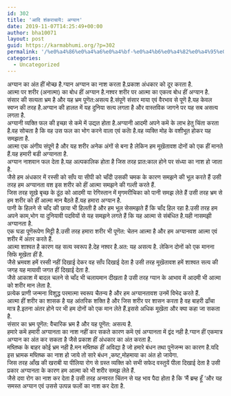 ```yaml
---
id: 302
title: 'आदि शंकराचायॆ: अग्यान'
date: 2019-11-07T14:25:49+00:00
author: bha10071
layout: post
guid: https://karmabhumi.org/?p=302
permalink: '/%e0%a4%86%e0%a4%a6%e0%a4%bf-%e0%a4%b6%e0%a4%82%e0%a4%95%e0%a4%b0%e0%a4%be%e0%a4%9a%e0%a4%be%e0%a4%af%e0%a5%86-%e0%a4%85%e0%a4%97%e0%a5%8d%e0%a4%af%e0%a4%be%e0%a4%a8/'
categories:
  - Uncategorized
---
```

<div class="hindi doha">
  अग्यान का अंत हीं मोच्छ है.ग्यान अग्यान का नाश करता है.प्रकाश अंधकार को दूर करता है.
</div>

<div class="hindi doha">
  आत्मा पर शरीर (अनात्मा) का बोध हीं अग्यान है.नश्वर शरीर पर आत्मा का एकत्व बोध हीं अग्यान है.
</div>

<div class="hindi doha">
  संसार की सत्यता भ्रम है और यह भ्रम पूणॆत:असत्य है.संपूणॆ संसार माया एवं वैरभाव से पूणॆ है.यह केवल स्वप्न की तरह है.अग्यान की हालत में यह दुनिया सत्य लगता है और वास्तविक जागने पर यह सब असत्य लगता है.
</div>

<div class="hindi doha">
  अग्यानी व्यक्ति फल की इच्छा से कमॆ में उद्यत होता है.अग्यानी आदमी अपने कमॆ के लाभ हेतु चिंता करता है.वह सोचता है कि वह उस फल का भोग करने वाला एवं कताॆ है.वह व्यक्ति मोह के वशीभूत होकर यह समझता है.
</div>

<div class="hindi doha">
  आत्मा एक अंगीय संपूणॆ है और यह शरीर अनेक अंगों से बना है लेकिन हम मूखॆतावश दोनों को एक हीं मानते हैं.यह हमारी बडी अग्यानता है.
</div>

<div class="hindi doha">
  अग्यान नाशवान फल देता है.यह अल्पकालिक होता है जिस तरह प्रात:काल होने पर संध्या का नाश हो जाता है.
</div>

<div class="hindi doha">
  जैसे हम अंधकार में रस्सी को साँप या सीपी को चाँदी उसकी चमक के कारण समझने की भूल करते हैं उसी तरह हम अग्यानता वश इस शरीर को हीं आत्मा समझने की गल्ती करते हैं.
</div>

<div class="hindi doha">
  जिस तरह सूखे बृच्छ के ठूंठ को आदमी या रेगिस्तान में मृगमरीचिका को पानी समझ लेते हैं उसी तरह भ्रम से हम शरीर को हीं आत्मा मान बैठते हैं.यह हमारा अग्यान है.
</div>

<div class="hindi doha">
  पानी के हिलने से चाँद की छाया भी हिलती है और हम भूल सेसमझते हैं कि चाँद हिल रहा है.उसी तरह हम अपने काम,भोग या दुनियावी पदवियों से यह समझने लगते हैं कि यह आत्मा से संबंधित है.यही नासमझी अग्यानता है.
</div>

<div class="hindi doha">
  एक घडा पूणॆरूपेण मिट्टी है.उसी तरह हमारा शरीर भी पूणॆत: चेतन आत्मा है और हम अग्यानवश आत्मा एवं शरीर में अंतर करते हैं.
</div>

<div class="hindi doha">
  आत्मा शाश्वत है कारण वह सत्य स्वरूप है.देह नश्वर है.अत: यह असत्य है. लेकिन दोनों को एक मानना सिफॆ मूखॆता हीं है.
</div>

<div class="hindi doha">
  जैसे भ्रमवश हमें रस्सी नहीं दिखाई देकर वह साँप दिखाई देता है उसी तरह मूखॆतावश हमें शाश्वत सत्य की जगह यह मायावी जगत हीं दिखाई देता है.
</div>

<div class="hindi doha">
  जैसे आकाश में बादल चलने से चाँद भी चलायमान दीखता है उसी तरह ग्यान के आभाव में आदमी भी आत्मा को शरीर मान लेता है.
</div>

<div class="hindi doha">
  प्रत्येक प्राणी जन्मना विशुद्ध परमात्मा स्वरूप चैतन्य है और हम अग्यानतावश उनमें विभेद करते हैं.
</div>

<div class="hindi doha">
  आत्मा हीं शरीर का शासक है यह आंतरिक शक्ति है और जिस शरीर पर शासन करता है वह बाहरी ढाँचा मात्र है.इतना अंतर होने पर भी हम दोनों को एक मान लेते हैं.इससे अधिक मूखॆता और क्या कहा जा सकता है.
</div>

<div class="hindi doha">
  संसार का भ्रम पूणॆत: वैचारिक भ्रम है और यह पूणॆत: असत्य है.
</div>

<div class="hindi doha">
  हमारे कमॆ हमारी अग्यानता का नाश नहीं कर सकते कारण कमॆ एवं अग्यानता में द्वंद नही है.ग्यान हीं एकमात्र अग्यान का अंत कर सकता है जैसे प्रकाश हीं अंधकार का अंत करता है.
</div>

<div class="hindi doha">
  मष्तिष्क के बाहर कोई भ्रम नही है.मन मष्तिष्क हीं अविद्या है जो हमारे बंधन तथा पुनॆजन्म का कारण है.यदि इस भ्रामक मष्तिष्क का नाश हो जाये तो सारे बंधन ,कष्ट,मोहमाया का अंत हो जायेगा.
</div>

<div class="hindi doha">
  जिस तरह आँख की खराबी या पीलिया रोग से ग्रस्त व्यक्ति को सभी सफेद वस्तुयें पीला दिखाई देता है उसी प्रकार अग्यानता के कारण हम आत्मा को भी शरीर समझ लेते हैं.
</div>

<div class="hindi doha">
  जैसे दवा रोग का नाश कर देता है उसी तरह अनवरत चिंतन से यह भाव पैदा होता है कि &#8216;मैं ब्रम्ह हूँ &#8216;और यह समस्त अग्यान एवं उससे उत्पन्न फलों का नाश कर देता है.
</div>
